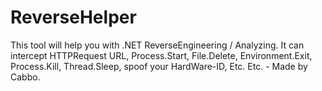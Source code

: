 # ReverseHelper
This tool will help you with .NET ReverseEngineering / Analyzing. It can intercept HTTPRequest URL, Process.Start, File.Delete, Environment.Exit, Process.Kill, Thread.Sleep, spoof your HardWare-ID, Etc. Etc. - Made by Cabbo.
